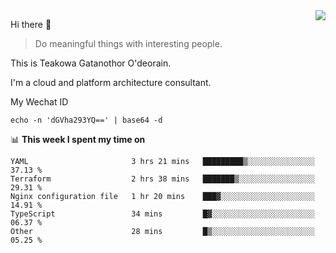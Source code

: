 <img align="right" src="https://github-readme-stats.vercel.app/api?username=Teakowa&show_icons=true&icon_color=2f80ed&text_color=718096&bg_color=ffffff&hide_title=true" />

Hi there 👋

> Do meaningful things with interesting people.

This is Teakowa Gatanothor O'deorain.

I'm a cloud and platform architecture consultant.

My Wechat ID

```
echo -n 'dGVha293YQ==' | base64 -d
```

📊 **This week I spent my time on**
<!--START_SECTION:waka-->
```text
YAML                       3 hrs 21 mins   █████████▒░░░░░░░░░░░░░░░   37.13 % 
Terraform                  2 hrs 38 mins   ███████▒░░░░░░░░░░░░░░░░░   29.31 % 
Nginx configuration file   1 hr 20 mins    ███▓░░░░░░░░░░░░░░░░░░░░░   14.91 % 
TypeScript                 34 mins         █▓░░░░░░░░░░░░░░░░░░░░░░░   06.37 % 
Other                      28 mins         █▒░░░░░░░░░░░░░░░░░░░░░░░   05.25 % 
```
<!--END_SECTION:waka-->

